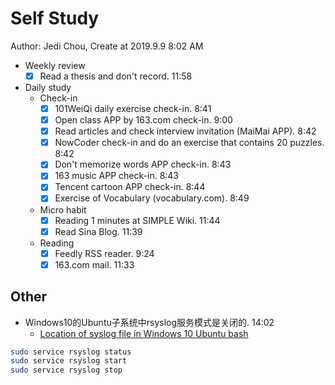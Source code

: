 # Self Study

Author: Jedi Chou, Create at 2019.9.9 8:02 AM

* Weekly review
  -[x] Read a thesis and don't record. 11:58

* Daily study
  * Check-in
    -[x] 101WeiQi daily exercise check-in. 8:41
    -[x] Open class APP by 163.com check-in. 9:00
    -[x] Read articles and check interview invitation (MaiMai APP). 8:42
    -[x] NowCoder check-in and do an exercise that contains 20 puzzles. 8:42
    -[x] Don't memorize words APP check-in. 8:43
    -[x] 163 music APP check-in. 8:43
    -[x] Tencent cartoon APP check-in. 8:44
    -[x] Exercise of Vocabulary (vocabulary.com). 8:49

  * Micro habit
    -[x] Reading 1 minutes at SIMPLE Wiki. 11:44
    -[x] Read Sina Blog. 11:39

  * Reading
    -[x] Feedly RSS reader. 9:24
    -[x] 163.com mail. 11:33

## Other

* Windows10的Ubuntu子系统中rsyslog服务模式是关闭的. 14:02
  * [Location of syslog file in Windows 10 Ubuntu bash](https://answers.microsoft.com/en-us/windows/forum/windows_10-other_settings/location-of-syslog-file-in-windows-10-ubuntu-bash/ae40a2d2-005e-4130-b830-d90e768e6fb5?auth=1)

```bash
sudo service rsyslog status
sudo service rsyslog start
sudo service rsyslog stop
```
